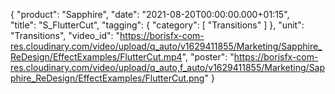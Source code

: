 {
   "product": "Sapphire",
   "date": "2021-08-20T00:00:00.000+01:15",  
   "title": "S_FlutterCut",
   "tagging": {
   "category": [
      "Transitions"
    ]
   },
   "unit": "Transitions",
   "video_id": "https://borisfx-com-res.cloudinary.com/video/upload/q_auto/v1629411855/Marketing/Sapphire_ReDesign/EffectExamples/FlutterCut.mp4",
   "poster": "https://borisfx-com-res.cloudinary.com/video/upload/q_auto,f_auto/v1629411855/Marketing/Sapphire_ReDesign/EffectExamples/FlutterCut.png"
}
